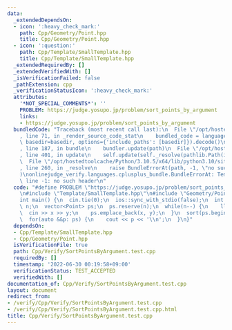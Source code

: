 ```yaml
---
data:
  _extendedDependsOn:
  - icon: ':heavy_check_mark:'
    path: Cpp/Geometry/Point.hpp
    title: Cpp/Geometry/Point.hpp
  - icon: ':question:'
    path: Cpp/Template/SmallTemplate.hpp
    title: Cpp/Template/SmallTemplate.hpp
  _extendedRequiredBy: []
  _extendedVerifiedWith: []
  _isVerificationFailed: false
  _pathExtension: cpp
  _verificationStatusIcon: ':heavy_check_mark:'
  attributes:
    '*NOT_SPECIAL_COMMENTS*': ''
    PROBLEM: https://judge.yosupo.jp/problem/sort_points_by_argument
    links:
    - https://judge.yosupo.jp/problem/sort_points_by_argument
  bundledCode: "Traceback (most recent call last):\n  File \"/opt/hostedtoolcache/Python/3.10.5/x64/lib/python3.10/site-packages/onlinejudge_verify/documentation/build.py\"\
    , line 71, in _render_source_code_stat\n    bundled_code = language.bundle(stat.path,\
    \ basedir=basedir, options={'include_paths': [basedir]}).decode()\n  File \"/opt/hostedtoolcache/Python/3.10.5/x64/lib/python3.10/site-packages/onlinejudge_verify/languages/cplusplus.py\"\
    , line 187, in bundle\n    bundler.update(path)\n  File \"/opt/hostedtoolcache/Python/3.10.5/x64/lib/python3.10/site-packages/onlinejudge_verify/languages/cplusplus_bundle.py\"\
    , line 401, in update\n    self.update(self._resolve(pathlib.Path(included), included_from=path))\n\
    \  File \"/opt/hostedtoolcache/Python/3.10.5/x64/lib/python3.10/site-packages/onlinejudge_verify/languages/cplusplus_bundle.py\"\
    , line 260, in _resolve\n    raise BundleErrorAt(path, -1, \"no such header\"\
    )\nonlinejudge_verify.languages.cplusplus_bundle.BundleErrorAt: Template/SmallTemplate.hpp:\
    \ line -1: no such header\n"
  code: "#define PROBLEM \"https://judge.yosupo.jp/problem/sort_points_by_argument\"\
    \n#include \"Template/SmallTemplate.hpp\"\n#include \"Geometry/Point.hpp\"\n\n\
    int main() {\n  cin.tie(0);\n  ios::sync_with_stdio(false);\n  int n;\n  cin >>\
    \ n;\n  vector<Point> ps;\n  ps.reserve(n);\n  while(n--) {\n    ll x, y;\n  \
    \  cin >> x >> y;\n    ps.emplace_back(x, y);\n  }\n  sort(ps.begin(), ps.end());\n\
    \  for(auto &&p: ps) {\n    cout << p << '\\n';\n  }\n}"
  dependsOn:
  - Cpp/Template/SmallTemplate.hpp
  - Cpp/Geometry/Point.hpp
  isVerificationFile: true
  path: Cpp/Verify/SortPointsByArgument.test.cpp
  requiredBy: []
  timestamp: '2022-06-30 00:19:58+09:00'
  verificationStatus: TEST_ACCEPTED
  verifiedWith: []
documentation_of: Cpp/Verify/SortPointsByArgument.test.cpp
layout: document
redirect_from:
- /verify/Cpp/Verify/SortPointsByArgument.test.cpp
- /verify/Cpp/Verify/SortPointsByArgument.test.cpp.html
title: Cpp/Verify/SortPointsByArgument.test.cpp
---
```

